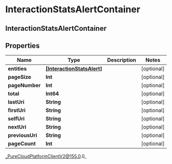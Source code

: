 # InteractionStatsAlertContainer

## InteractionStatsAlertContainer

## Properties

|Name | Type | Description | Notes|
|------------ | ------------- | ------------- | -------------|
| **entities** | [**[InteractionStatsAlert]**](InteractionStatsAlert) |  | [optional] |
| **pageSize** | **Int** |  | [optional] |
| **pageNumber** | **Int** |  | [optional] |
| **total** | **Int64** |  | [optional] |
| **lastUri** | **String** |  | [optional] |
| **firstUri** | **String** |  | [optional] |
| **selfUri** | **String** |  | [optional] |
| **nextUri** | **String** |  | [optional] |
| **previousUri** | **String** |  | [optional] |
| **pageCount** | **Int** |  | [optional] |



_PureCloudPlatformClientV2@155.0.0_
